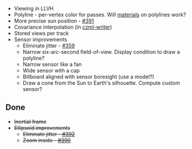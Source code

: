 * Viewing in LLVH
* Polyline - per-vertex color for passes.  Will [materials](https://github.com/AnalyticalGraphicsInc/cesium/wiki/Fabric) on polylines work?
* More precise sun position - [#391](https://github.com/AnalyticalGraphicsInc/cesium/issues/391)
* Covariance interpolation (in [czml-writer](https://github.com/AnalyticalGraphicsInc/czml-writer))
* Stored views per track
* Sensor improvements
   * Eliminate jitter - [#359](https://github.com/AnalyticalGraphicsInc/cesium/issues/359)
   * Narrow six-arc-second field-of-view.  Display condition to draw a polyline?
   * Narrow sensor like a fan
   * Wide sensor with a cap
   * Billboard aligned with sensor boresight (use a model?)
   * Draw a cone from the Sun to Earth's silhouette.  Compute custom sensor?

## Done

* ~~Inertial frame~~
* ~~Ellipsoid improvements~~
   * ~~Eliminate jitter - [#392](https://github.com/AnalyticalGraphicsInc/cesium/issues/392)~~
   * ~~Zoom inside - [#390](https://github.com/AnalyticalGraphicsInc/cesium/issues/390)~~

